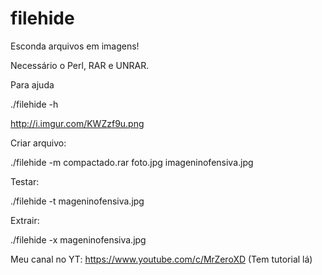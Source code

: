 # filehide
Esconda arquivos em imagens!

Necessário o Perl, RAR e UNRAR.

Para ajuda

./filehide -h

http://i.imgur.com/KWZzf9u.png

Criar arquivo:

./filehide -m compactado.rar foto.jpg imageninofensiva.jpg

Testar:

./filehide -t mageninofensiva.jpg

Extrair:

./filehide -x mageninofensiva.jpg
  
Meu canal no YT: https://www.youtube.com/c/MrZeroXD (Tem tutorial lá)
